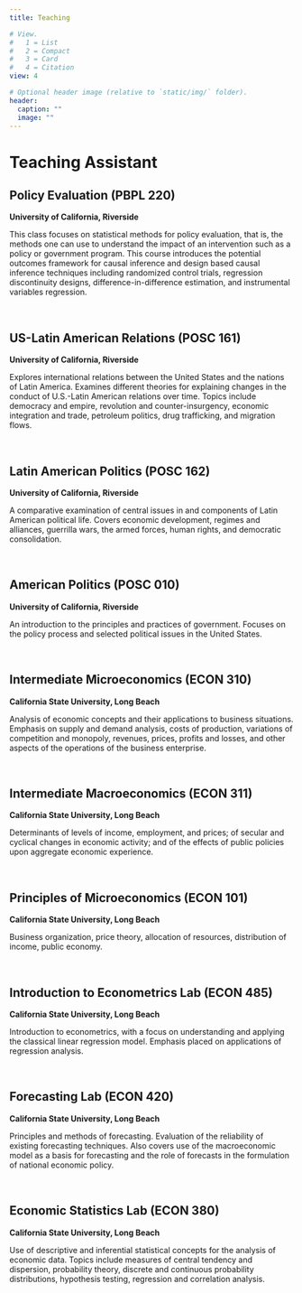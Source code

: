 ```yaml
---
title: Teaching

# View.
#   1 = List
#   2 = Compact
#   3 = Card
#   4 = Citation
view: 4

# Optional header image (relative to `static/img/` folder).
header:
  caption: ""
  image: ""
---
```


# Teaching Assistant

## Policy Evaluation (PBPL 220)

**University of California, Riverside**

This class focuses on statistical methods for policy evaluation, that is, the methods one can use to understand the impact of an intervention such as a policy or government program. This course introduces the potential outcomes framework for causal inference and design based causal inference techniques including randomized control trials, regression discontinuity designs, difference-in-difference estimation, and instrumental variables regression.

&nbsp;

## US-Latin American Relations (POSC 161)

**University of California, Riverside**

Explores international relations between the United States and the nations of Latin America. Examines different theories for explaining changes in the conduct of U.S.-Latin American relations over time. Topics include democracy and empire, revolution and counter-insurgency, economic integration and trade, petroleum politics, drug trafficking, and migration flows.

&nbsp;

## Latin American Politics (POSC 162)

**University of California, Riverside**

A comparative examination of central issues in and components of Latin American political life. Covers economic development, regimes and alliances, guerrilla wars, the armed forces, human rights, and democratic consolidation.

&nbsp;

## American Politics (POSC 010)

**University of California, Riverside**

An introduction to the principles and practices of government. Focuses on the policy process and selected political issues in the United States.

&nbsp;

## Intermediate Microeconomics (ECON 310)

**California State University, Long Beach**

Analysis of economic concepts and their applications to business situations. Emphasis on supply and demand analysis, costs of production, variations of competition and monopoly, revenues, prices, profits and losses, and other aspects of the operations of the business enterprise.

&nbsp;

## Intermediate Macroeconomics (ECON 311)

**California State University, Long Beach**

Determinants of levels of income, employment, and prices; of secular and cyclical changes in economic activity; and of the effects of public policies upon aggregate economic experience.

&nbsp;

## Principles of Microeconomics (ECON 101)

**California State University, Long Beach**

Business organization, price theory, allocation of resources, distribution of income, public economy.

&nbsp;

## Introduction to Econometrics Lab (ECON 485)

**California State University, Long Beach**

Introduction to econometrics, with a focus on understanding and applying the classical linear regression model. Emphasis placed on applications of regression analysis.

&nbsp;

## Forecasting Lab (ECON 420)

**California State University, Long Beach**

Principles and methods of forecasting. Evaluation of the reliability of existing forecasting techniques. Also covers use of the macroeconomic model as a basis for forecasting and the role of forecasts in the formulation of national economic policy.

&nbsp;

## Economic Statistics Lab (ECON 380)

**California State University, Long Beach**

Use of descriptive and inferential statistical concepts for the analysis of economic data. Topics include measures of central tendency and dispersion, probability theory, discrete and continuous probability distributions, hypothesis testing, regression and correlation analysis.
